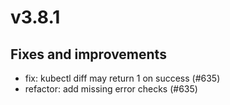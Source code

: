 # v3.8.1

## Fixes and improvements

- fix: kubectl diff may return 1 on success (#635)
- refactor: add missing error checks (#635)
